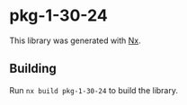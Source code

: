 # pkg-1-30-24

This library was generated with [Nx](https://nx.dev).

## Building

Run `nx build pkg-1-30-24` to build the library.
